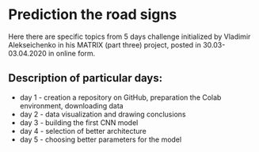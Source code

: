 # Prediction the road signs 

Here there are specific topics from 5 days challenge initialized by Vladimir Alekseichenko
in his MATRIX (part three) project, posted in 30.03-03.04.2020 in online form. 

## Description of particular days:

* day 1 - creation a repository on GitHub, preparation the Colab environment, downloading data
* day 2 - data visualization and drawing conclusions
* day 3 - building the first CNN model
* day 4 - selection of better architecture
* day 5 - choosing better parameters for the model
